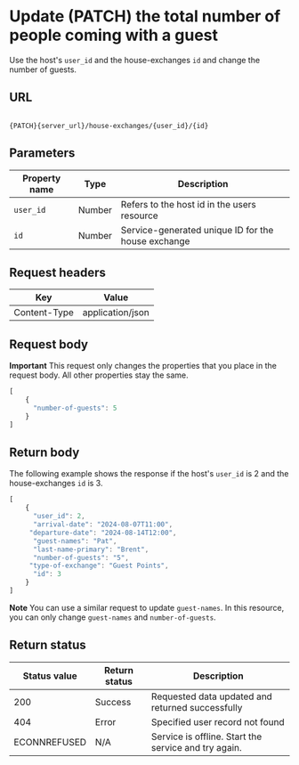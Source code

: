 # Update (PATCH) the total number of people coming with a guest

Use the host's `user_id` and the house-exchanges `id` and change the number of guests.

## URL

```shell

{PATCH}{server_url}/house-exchanges/{user_id}/{id}
```

## Parameters

| Property name | Type | Description |
| ------------- | ----------- | ----------- |
| `user_id` | Number | Refers to the host id in the users resource |
| `id` | Number | Service-generated unique ID for the house exchange |

## Request headers

| Key | Value |
|---|---|
| Content-Type | application/json |

## Request body

**Important** This request only changes the properties that you place in the request body. All other properties stay the same.

```js
[
    {
      "number-of-guests": 5      
    }
]
```

## Return body

The following example shows the response if the host's `user_id` is 2 and the house-exchanges `id` is 3.

```js
[
    {
      "user_id": 2,
      "arrival-date": "2024-08-07T11:00",
     "departure-date": "2024-08-14T12:00", 
      "guest-names": "Pat",
      "last-name-primary": "Brent",
      "number-of-guests": "5",
     "type-of-exchange": "Guest Points",  
      "id": 3
    }
]
```

**Note** You can use a similar request to update `guest-names`. In this resource, you can only change `guest-names` and `number-of-guests`.

## Return status

| Status value | Return status | Description |
| ------------- | ----------- | ----------- |
| 200 | Success | Requested data updated and returned successfully |
| 404 | Error | Specified user record not found |
| ECONNREFUSED | N/A | Service is offline. Start the service and try again. |
